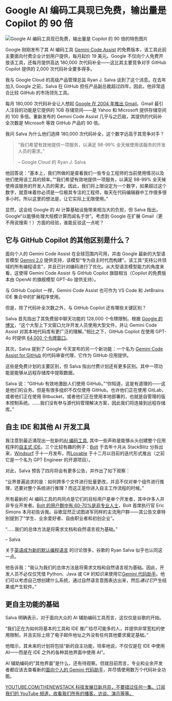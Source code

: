 # Google AI 编码工具现已免费，输出量是 Copilot 的 90 倍

![Google AI 编码工具现已免费，输出量是 Copilot 的 90 倍的特色图片](https://cdn.thenewstack.io/media/2025/02/9760d8c8-steve-johnson-ugie9ddsmpu-unsplashb-1024x576.jpg)

Google 刚刚发布了其 AI 编码工具 [Gemini Code Assist](https://codeassist.google/) 的免费版本，该工具此前主要面向付费企业计划用户提供，每月起价 19 美元。Google 不仅向个人免费开放该工具，还每月提供高达 180,000 次代码补全——这比其主要竞争对手 GitHub Copilot 提供的 2,000 次代码补全要多得多。

我与 Google Cloud 的高级产品管理总监 Ryan J. Salva 谈到了这个消息。在去年加入 Google 之前，Salva 在 GitHub 担任产品副总裁超过四年。因此，他非常适合比较 GitHub 的市场领先工具。

每月 180,000 次代码补全让人想起 [Google 在 2004 年推出 Gmail](https://cybercultural.com/p/002-the-early-years-of-readwriteweb/)。Gmail 最引人注目的功能是它提供的 1GB 存储空间——是 Yahoo 和 Microsoft 提供存储空间的 100 多倍。重新发布的 Gemini Code Assist 几乎与之匹敌，其提供的代码补全次数是 Microsoft 等效 GitHub 产品的 90 倍。

我问 Salva 为什么他们选择 180,000 次代码补全，这个数字远高于其竞争对手？

> “我们希望有效地提供一项服务，以满足 98-99% 全天候使用该服务的开发人员的需求。”
>
> – Google Cloud 的 Ryan J. Salva

他回答说：“基本上，我们所做的是查看我们一些专业工程师的当前使用情况以及他们使用该工具的频率。”“我们希望有效地提供一项服务，以满足 98-99% 全天候使用该服务的开发人员的需求。因此，我们将上限设定为一个数字，如果超过这个数字，就意味着你必须是一位极其专注的工程师，每天在代码编辑器中工作很多很多小时。所以这里的想法是，让它实际上无限使用。”

显然，这会给 Google 的 AI 计算基础设施带来相当大的负担，但 Salva 指出，Google“以能够处理大规模计算而闻名于世”。考虑到 Google 在扩展 Gmail（更不用说搜索！）方面的经验，谁能反驳这一点呢？

## 它与 GitHub Copilot 的其他区别是什么？

面向个人的 Gemini Code Assist 在全球范围内可用，并由 Google 最新的大型语言模型 [Gemini 2.0](https://deepmind.google/technologies/gemini/) 提供支持，该模型“专为自主时代而构建”。该工具“支持公共领域的所有编程语言”，并且已针对编码进行了优化。从大型语言模型能力的角度来看，这使得 Gemini Code Assist 与 GitHub Copilot 旗鼓相当（Copilot 的免费版本由 OpenAI 的旗舰模型 GPT-4o 提供支持）。

与 GitHub Copilot 一样，Gemini Code Assist 也可作为 VS Code 和 JetBrains IDE 集合中的扩展程序使用。

但是，除了代码补全次数之外，与 GitHub Copilot 还有哪些关键区别？

Salva 首先指出了其免费层中聊天功能的 128,000 个令牌限制。根据 [Google 的博文](https://blog.google/technology/developers/gemini-code-assist-free/)，“这个大型上下文窗口允许开发人员使用大型文件，并让 Gemini Code Assist 对其本地代码库有更广泛的理解。”相比之下，GitHub Copilot 在使用 GPT-4o 时提供 [64,000 个令牌窗口](https://github.blog/changelog/2024-12-06-copilot-chat-now-has-a-64k-context-window-with-openai-gpt-4o/)。

其次，Salva 提到了 Google 今天宣布的另一个新功能：一个名为 [Gemini Code Assist for GitHub](https://github.com/apps/gemini-code-assist) 的代码审查代理，它作为 GitHub 应用提供。

这些是免费计划的主要区别，但 Salva 指出付费计划还有更多区别。其中一项功能是能够从远程存储库中提取数据。

Salva 说：“GitHub 有效地激励人们使用 GitHub。”“你知道，这是有道理的——这是他们的业务。但是有很多组织不仅仅使用 GitHub。也许他们正在使用 GitLab，或者他们正在使用 Bitbucket，或者他们正在使用本地部署的，也就是自管理的版本控制系统。……我们没有参与源代码管理解决方案，因此我们将连接到远程存储库。”

## 自主 IDE 和其他 AI 开发工具
我注意到最近涌现出一批新的[AI 编码工具](https://thenewstack.io/self-driving-software-solver-launches-autonomous-ai-coder/), 其中一些声称是能够从头创建整个应用程序的[自主式 IDE](https://thenewstack.io/beyond-dx-developers-must-now-learn-agent-experience-ax/)。三个比较有趣的例子：[Bolt](https://bolt.new/) 于去年十月从 StackBlitz 分拆出来，[Windsurf](https://codeium.com/windsurf) 于十一月发布，而[Lovable](https://lovable.dev/) 于十二月以目前的迭代形式推出（之前它是一个名为 GPT Engineer 的开源项目）。

对此，Salva 预告了四月将会有更多公告，并作出了如下观察：

“业界普遍追求的是：如何跨多个文件进行批量更改，并且不仅对单个组件进行推理，还要对整个系统进行推理？而这正是你进入自主工作流程的时候。”

所有最新的 AI 编码工具的共同点是它们的目标用户是单个开发者，其中许多人并非专业开发者。[Bolt 的用户群中有 60-70%是非专业人士](https://thenewstack.io/how-developers-are-using-bolt-a-fast-growing-ai-coding-tool/)，Bolt 首席执行官 Eric Simons 本月初告诉我。谷歌显然正试图进军同样的主流用户群——其公告文章特别提到了“学生、业余爱好者、自由职业者和初创企业”。


“……我们的总体方法是将需求文档和自然语言视为基础。”

– Salva

关于[英语成为新的默认编程语言](https://thenewstack.io/can-english-dethrone-python-as-top-programming-language/) 的讨论很多，谷歌的 Ryan Salva 似乎也认同这一点。

他告诉我：“我认为我们的总体方法是将需求文档和自然语言视为基础。因此，开发人员不必仅仅凭借 Python、Java 或 C# 的知识来使用它[Gemini 代码助手](https://codeassist.google/)。他们可以考虑自己想创建什么系统，通过自然语言意图表达出来，然后*通过它*产生结果或产生软件。”


## 更自主功能的基础

Salva 明确表示，对于面向大众的 AI 辅助编码工具而言，这仅仅是谷歌的开始。

“我们正在为如何将基本的工具和 IDE 推广给尽可能多的人，并提供非常宽松的使用限制，并且实际上除了电子邮件地址之外没有任何其他要求奠定基础。”

他暗示，其未来的计划将包括“新的自主功能，坦率地说，不仅仅是在 IDE 中使用 AI——而是在 IDE 之外的各种其他界面中使用 AI”。

AI 辅助编码的“其他界面”是什么，还有待观察。但就目前而言，专业和业余开发者都应该去查看新的[面向个人的 Gemini 代码助手](https://codeassist.google/)，并尽情使用数万个代码补全功能。

[YOUTUBE.COM/THENEWSTACK 科技发展日新月异，不要错过任何一集。订阅我们的 YouTube 频道，收看我们所有的播客、访谈、演示等等。](https://youtube.com/thenewstack?sub_confirmation=1)
